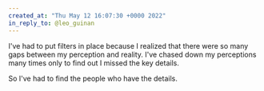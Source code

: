 ```yaml
---
created_at: "Thu May 12 16:07:30 +0000 2022"
in_reply_to: @leo_guinan
---
```


I've had to put filters in place because I realized that there were so many gaps between my perception and reality. I've chased down my perceptions many times only to find out I missed the key details.

So I've had to find the people who have the details.